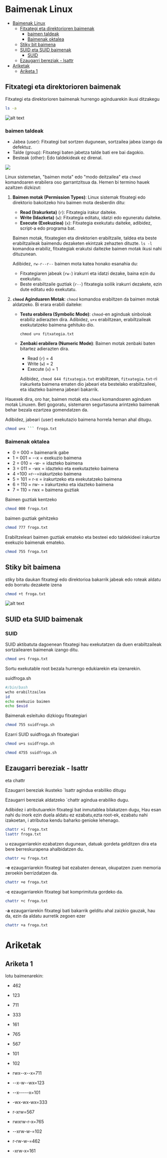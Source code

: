 # Baimenak Linux
- [Baimenak Linux](#baimenak-linux)
  - [Fitxategi eta direktorioren baimenak](#fitxategi-eta-direktorioren-baimenak)
    - [baimen taldeak](#baimen-taldeak)
    - [Baimenak oktalea](#baimenak-oktalea)
  - [Stiky bit baimena](#stiky-bit-baimena)
  - [SUID eta SUID baimenak](#suid-eta-suid-baimenak)
    - [SUID](#suid)
  - [Ezaugarri bereziak - lsattr](#ezaugarri-bereziak---lsattr)
- [Ariketak](#ariketak)
  - [Ariketa 1](#ariketa-1)

## Fitxategi eta direktorioren baimenak

Fitxategi eta direktorioren baimenak hurrengo aginduarekin ikusi ditzakegu

```bash
ls -a
```

![alt text](image.png)


### baimen taldeak

- Jabea (user): Fitxategi bat sortzen dugunean,
sortzailea jabea izango da defektuz.
- Talde (group): Fitxategi baten jabetza talde bati ere bai dagokio.
- Besteak (other): Edo taldekideak ez direnal.

![](image-1.png)

Linux sistemetan, "baimen mota" edo "modo deitzailea" eta `chmod` komandoaren erabilera oso garrantzitsua da. Hemen bi termino hauek azaltzen dizkizut:

1. **Baimen motak (Permission Types)**:
   Linux sistemak fitxategi edo direktorio bakoitzeko hiru baimen mota desberdin ditu:
   - **Read (Irakurketa)** (`r`): Fitxategia irakur daiteke.
   - **Write (Idazketa)** (`w`): Fitxategia editatu, idatzi edo eguneratu daiteke.
   - **Execute (Exekuzioa)** (`x`): Fitxategia exekutatu daiteke, adibidez, script-a edo programa bat.

   Baimen motak, fitxategien eta direktorien erabiltzaile, taldea eta beste erabiltzaileak baimendu dezaketen ekintzak zehazten dituzte. `ls -l` komandoa erabiliz, fitxategiak erakutsi daitezke baimen motak ikusi nahi dituzunean.

   Adibidez, `rw-r--r--` baimen mota katea honako esanahia du:
   - Fitxategiaren jabeak (`rw-`) irakurri eta idatzi dezake, baina ezin du exekutatu.
   - Beste erabiltzaile guztiak (`r--`) fitxategia soilik irakurri dezakete, ezin dute editatu edo exekutatu.

2. **`chmod` Aginduaren Motak**:
   `chmod` komandoa erabiltzen da baimen motak aldatzeko. Bi erara erabili daiteke:
   - **Testu erabilera (Symbolic Mode)**: `chmod`-en aginduak sinboloak erabiliz adierazten dira. Adibidez, `u+x` erabiltzean, erabiltzaileak exekutatzeko baimena gehituko dio.
     ```
     chmod u+x fitxategia.txt
     ```

   - **Zenbaki erabilera (Numeric Mode)**: Baimen motak zenbaki baten bitartez adierazten dira.
     - Read (`r`) = 4
     - Write (`w`) = 2
     - Execute (`x`) = 1

     Adibidez, `chmod 644 fitxategia.txt` erabiltzean, `fitxategia.txt`-ri irakurketa baimena ematen dio jabeari eta bestelako erabiltzaileei, eta idazteko baimena jabeari bakarrik.

Hauexek dira, oro har, baimen motak eta `chmod` komandoaren aginduen motak Linuxen. Beti gogoratu, sistemaren segurtasuna arintzeko baimenak behar bezala ezartzea gomendatzen da.

Adibidez, jabeari (user) exekutazio baimena horrela heman ahal ditugu.
```bash
chmod u+x ``` froga.txt
```
### Baimenak oktalea

- 0 = 000 = baimenarik gabe
- 1 = 001 = --x = exekuzio baimena
- 2 = 010 = -w- = idazteko baimena
- 3 = 011 = -wx = idazteko eta exekutazteko baimena
- 4 =100 =r--=irakurtzeko baimena
- 5 = 101 = r-x = irakurtzeko eta exekutatzeko baimena
- 6 = 110 = rw- = irakurtzeko eta idazteko baimena
- 7 = 110 = rwx = baimena guztiak

Baimen guztiak kentzeko
```bash
chmod 000 froga.txt
```
baimen guztiak gehitzeko 
 ```bash
 chmod 777 froga.txt
 ```
Erabiltzeleari baimen guztiak emateko eta besteei edo taldekideei irakurtze exekuzio baimenak emateko.
```bash
chmod 755 froga.txt
```

## Stiky bit baimena

stiky bita daukan fitxategi edo direktorioa  bakarrik jabeak edo roteak aldatu edo borratu dezakete izena
```bash
chmod +t froga.txt
```
![alt text](image-2.png)

## SUID eta SUID baimenak

### SUID
SUID aktibatuta dagoenean fitxategi 
hau exekutatzen da duen erabiltzaileak
sortzailearen baimenak izango ditu.

```bash
chmod u+s froga.txt
```

Sortu exekutable root bezala 
hurrengo edukiarekin eta izenarekin.


suidfroga.sh
```bash
#/bin/bash
wcho erabiltzailea
id
echo exekuzio baimen
echo $euid
```

Baimenak esleituko dizkiogu
fitxategiari
```bash
chmod 755 suidfroga.sh
```

Ezarri SUID suidfroga.sh
fitxategiari

```bash
chmod u+s suidfroga.sh
```


```bash
chmod 4755 suidfroga.sh
```

## Ezaugarri bereziak - lsattr
eta chattr

Ezaugarri bereziak ikusteko
`lsattr agindua erabiliko ditugu

Ezaugarri bereziak aldatzeko
`chattr agindua erabiliko dugu.

Adibidez i atributuarekin
fitxategi bat inmutablea
bilakatzen dugu, Hau esan nahi du
inork ezin duela aldatu ez ezabatu,ezta root-ek, ezabatu
nahi izakoetan, i atributoa
kendu baharko genioke lehenago.

```bash
chattr +i froga.txt
lsattr froga.txt
```

u ezaugarriarekin ezabatzen dugunean, 
datuak gordeta gelditzen dira
 eta bere berreskurapena ahalbidatzen du.

```bash
chattr +u froga.txt
```


-**e** ezaugarriarekin fitxategi bat
ezabaten denean, okupatzen zuen memoria
zeroekin berrizdatzen da.

```bash
chattr +e froga.txt
```


-**c** ezaugarriarekin fitxategi bat 
komprimituta gordeko da.
```bash
chattr +c froga.txt
```


-**a** ezaugarriarekin fitxategi bati 
bakarrik gelditu ahal zaizkio gauzak, hau da,
ezin da aldatu aurretik zegoen ezer
```bash
chattr +a froga.txt
```

# Ariketak

## Ariketa 1 

lotu baimenarekin:

- 462
- 123
- 711
- 333
- 161
- 765
- 567
- 101
- 102

- rwx--x--x=711
- --x-w--wx=123
- --x-----x=101
- -wx-wx-wx=333
- r-xrw=567
- rwxrw-r-x=765
- --xrw-w-=102
- r-rw-w-=462
- -xrw-x=161
